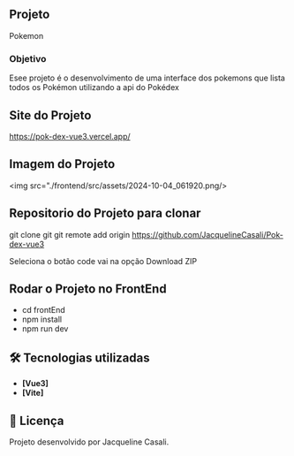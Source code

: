 ## Projeto 
Pokemon 
### Objetivo

Esee projeto é o desenvolvimento de uma interface dos pokemons  que lista todos os Pokémon utilizando a api do Pokédex 

## Site do Projeto 
https://pok-dex-vue3.vercel.app/

## Imagem do Projeto
<!-- ![cardapio](/cardapio.gif) -->
<img src="./frontend/src/assets/2024-10-04_061920.png/>


## Repositorio do Projeto para clonar
git clone git  git remote add origin https://github.com/JacquelineCasali/Pok-dex-vue3


Seleciona o botão code vai na opção Download ZIP

## Rodar o Projeto no FrontEnd 

-  cd frontEnd
-  npm install
-  npm run dev


## 🛠 Tecnologias utilizadas

- **[Vue3]**
- **[Vite]**



## 📝 Licença

Projeto desenvolvido por Jacqueline Casali.
